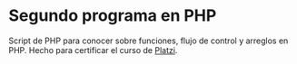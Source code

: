 # Segundo programa en PHP

Script de PHP para conocer sobre funciones, flujo de control y arreglos en PHP. Hecho para certificar el curso de [Platzi](https://platzi.com/cursos/php-arreglos-funciones/).
